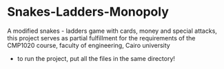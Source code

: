 # Snakes-Ladders-Monopoly
A modified snakes - ladders game with cards, money and special attacks, this project serves as partial fulfillment for the requirements of the CMP1020 course, faculty of engineering, Cairo university 

* to run the project, put all the files in the same directory!
